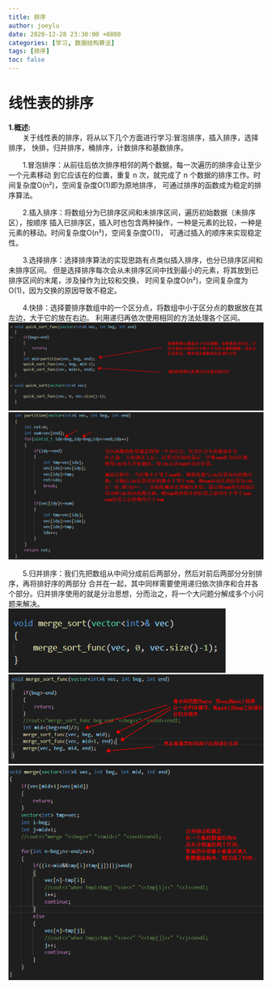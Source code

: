 ```yaml
---
title: 排序
author: joeylu
date: 2020-12-28 23:30:00 +0800
categories: [学习, 数据结构算法]
tags: [排序]
toc: false
---
```


# 线性表的排序
**1.概述:**  
&ensp;&ensp;&ensp;&ensp;关于线性表的排序，将从以下几个方面进行学习:冒泡排序，插入排序，选择排序，
快排，归并排序，桶排序，计数排序和基数排序。  
  
&ensp;&ensp;&ensp;&ensp;1.冒泡排序：从前往后依次排序相邻的两个数据，每一次遍历的排序会让至少一个元素移动
到它应该在的位置，重复 n 次，就完成了 n 个数据的排序工作。时间复杂度O(n²)，空间复杂度O(1)即为原地排序，
可通过排序的函数成为稳定的排序算法。  

&ensp;&ensp;&ensp;&ensp;2.插入排序：将数组分为已排序区间和未排序区间，遍历初始数据（未排序区），按顺序
插入已排序区，插入时也包含两种操作，一种是元素的比较，一种是元素的移动。时间复杂度O(n²)，空间复杂度O(1)，
可通过插入的顺序来实现稳定性。  
  
&ensp;&ensp;&ensp;&ensp;3.选择排序：选择排序算法的实现思路有点类似插入排序，也分已排序区间和未排序区间。
但是选择排序每次会从未排序区间中找到最小的元素，将其放到已排序区间的末尾，涉及操作为比较和交换，
时间复杂度O(n²)，空间复杂度为O(1)，因为交换的原因导致不稳定。  
  
&ensp;&ensp;&ensp;&ensp;4.快排：选择要排序数组中的一个区分点，将数组中小于区分点的数据放在其左边，大于它的放在右边。
利用递归再依次使用相同的方法处理各个区间。  
![joey 图标](/assets/img/sample/6_4.jpg)    
![joey 图标](/assets/img/sample/6_5.jpg)    
  
&ensp;&ensp;&ensp;&ensp;5.归并排序：我们先把数组从中间分成前后两部分，然后对前后两部分分别排序，再将排好序的两部分
合并在一起，其中同样需要使用递归依次排序和合并各个部分。归并排序使用的就是分治思想，分而治之，将一个大问题分解成多个小问题来解决。  
![joey 图标](/assets/img/sample/6_1.jpg)    
![joey 图标](/assets/img/sample/6_2.jpg)    
![joey 图标](/assets/img/sample/6_3.jpg)    